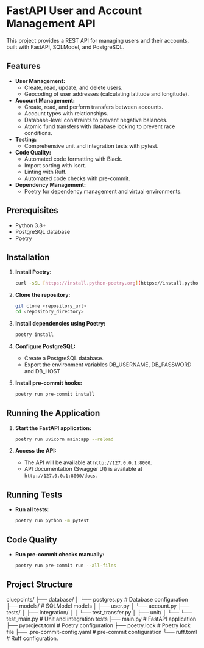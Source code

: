 # FastAPI User and Account Management API

This project provides a REST API for managing users and their accounts, built with FastAPI, SQLModel, and PostgreSQL.

## Features

* **User Management:**
    * Create, read, update, and delete users.
    * Geocoding of user addresses (calculating latitude and longitude).
* **Account Management:**
    * Create, read, and perform transfers between accounts.
    * Account types with relationships.
    * Database-level constraints to prevent negative balances.
    * Atomic fund transfers with database locking to prevent race conditions.
* **Testing:**
    * Comprehensive unit and integration tests with pytest.
* **Code Quality:**
    * Automated code formatting with Black.
    * Import sorting with isort.
    * Linting with Ruff.
    * Automated code checks with pre-commit.
* **Dependency Management:**
    * Poetry for dependency management and virtual environments.

## Prerequisites

* Python 3.8+
* PostgreSQL database
* Poetry

## Installation

1.  **Install Poetry:**

    ```bash
    curl -sSL [https://install.python-poetry.org](https://install.python-poetry.org) | python3 -
    ```

2.  **Clone the repository:**

    ```bash
    git clone <repository_url>
    cd <repository_directory>
    ```

3.  **Install dependencies using Poetry:**

    ```bash
    poetry install
    ```

4.  **Configure PostgreSQL:**

    * Create a PostgreSQL database.
    * Export the environment variables DB_USERNAME, DB_PASSWORD and DB_HOST

5.  **Install pre-commit hooks:**

    ```bash
    poetry run pre-commit install
    ```

## Running the Application

1.  **Start the FastAPI application:**

    ```bash
    poetry run uvicorn main:app --reload
    ```

2.  **Access the API:**

    * The API will be available at `http://127.0.0.1:8000`.
    * API documentation (Swagger UI) is available at `http://127.0.0.1:8000/docs`.

## Running Tests

* **Run all tests:**

    ```bash
    poetry run python -m pytest
    ```

## Code Quality

* **Run pre-commit checks manually:**

    ```bash
    poetry run pre-commit run --all-files
    ```

## Project Structure

cluepoints/
├── database/
│   └── postgres.py     # Database configuration
├── models/            # SQLModel models
│   ├── user.py
│   └── account.py
├── tests/
│   ├── integration/
│   │   └── test_transfer.py
│   ├── unit/
│   └──  └── test_main.py        # Unit and integration tests
├── main.py             # FastAPI application
├── pyproject.toml         # Poetry configuration
├── poetry.lock            # Poetry lock file
├── .pre-commit-config.yaml # pre-commit configuration
└── ruff.toml               # Ruff configuration.
